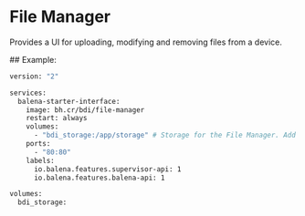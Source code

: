 # File Manager

Provides a UI for uploading, modifying and removing files from a device.

## Example:

```dockerfile
version: "2"

services:
  balena-starter-interface:
    image: bh.cr/bdi/file-manager
    restart: always
    volumes:
      - "bdi_storage:/app/storage" # Storage for the File Manager. Add in a named volume of your choice.
    ports:
      - "80:80"
    labels:
      io.balena.features.supervisor-api: 1
      io.balena.features.balena-api: 1

volumes:
  bdi_storage:
```
